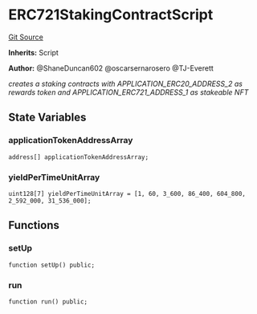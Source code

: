 # ERC721StakingContractScript
[Git Source](https://github.com/thrackle-io/Tron/blob/239d60d1c3cbbef1a9f14ff953593a8a908ddbe0/src/example/script/ERC721Staking.s.sol)

**Inherits:**
Script

**Author:**
@ShaneDuncan602 @oscarsernarosero @TJ-Everett

*creates a staking contracts with APPLICATION_ERC20_ADDRESS_2 as rewards token and APPLICATION_ERC721_ADDRESS_1 as stakeable NFT*


## State Variables
### applicationTokenAddressArray

```solidity
address[] applicationTokenAddressArray;
```


### yieldPerTimeUnitArray

```solidity
uint128[7] yieldPerTimeUnitArray = [1, 60, 3_600, 86_400, 604_800, 2_592_000, 31_536_000];
```


## Functions
### setUp


```solidity
function setUp() public;
```

### run


```solidity
function run() public;
```

